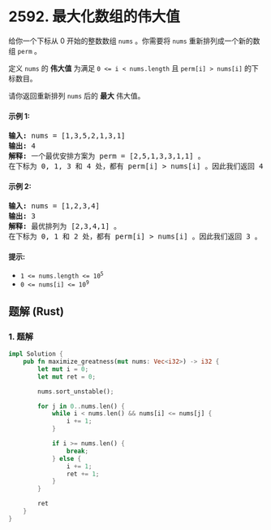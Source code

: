 # 2592. 最大化数组的伟大值
给你一个下标从 0 开始的整数数组 `nums` 。你需要将 `nums` 重新排列成一个新的数组 `perm` 。

定义 `nums` 的 **伟大值** 为满足 `0 <= i < nums.length` 且 `perm[i] > nums[i]` 的下标数目。

请你返回重新排列 `nums` 后的 **最大** 伟大值。

#### 示例 1:
<pre>
<strong>输入:</strong> nums = [1,3,5,2,1,3,1]
<strong>输出:</strong> 4
<strong>解释:</strong> 一个最优安排方案为 perm = [2,5,1,3,3,1,1] 。
在下标为 0, 1, 3 和 4 处，都有 perm[i] > nums[i] 。因此我们返回 4 。
</pre>

#### 示例 2:
<pre>
<strong>输入:</strong> nums = [1,2,3,4]
<strong>输出:</strong> 3
<strong>解释:</strong> 最优排列为 [2,3,4,1] 。
在下标为 0, 1 和 2 处，都有 perm[i] > nums[i] 。因此我们返回 3 。
</pre>

#### 提示:
* <code>1 <= nums.length <= 10<sup>5</sup></code>
* <code>0 <= nums[i] <= 10<sup>9</sup></code>

## 题解 (Rust)

### 1. 题解
```Rust
impl Solution {
    pub fn maximize_greatness(mut nums: Vec<i32>) -> i32 {
        let mut i = 0;
        let mut ret = 0;

        nums.sort_unstable();

        for j in 0..nums.len() {
            while i < nums.len() && nums[i] <= nums[j] {
                i += 1;
            }

            if i >= nums.len() {
                break;
            } else {
                i += 1;
                ret += 1;
            }
        }

        ret
    }
}
```
